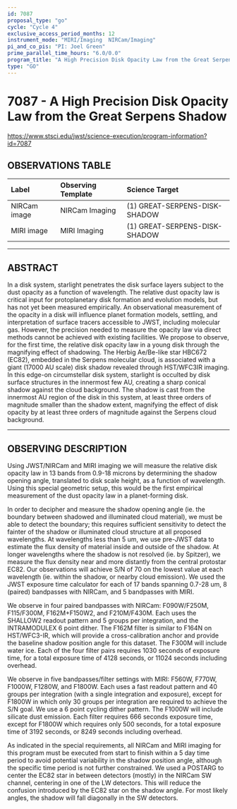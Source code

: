 ```yaml
---
id: 7087
proposal_type: "go"
cycle: "Cycle 4"
exclusive_access_period_months: 12
instrument_mode: "MIRI/Imaging  NIRCam/Imaging"
pi_and_co_pis: "PI: Joel Green"
prime_parallel_time_hours: "6.0/0.0"
program_title: "A High Precision Disk Opacity Law from the Great Serpens Shadow"
type: "GO"
---
```

# 7087 - A High Precision Disk Opacity Law from the Great Serpens Shadow
https://www.stsci.edu/jwst/science-execution/program-information?id=7087
## OBSERVATIONS TABLE
| Label          | Observing Template | Science Target                       |
| :------------- | :----------------- | :----------------------------------- |
| NIRCam image   | NIRCam Imaging     | (1) GREAT-SERPENS-DISK-SHADOW      |
| MIRI image     | MIRI Imaging       | (1) GREAT-SERPENS-DISK-SHADOW      |

---

## ABSTRACT

In a disk system, starlight penetrates the disk surface layers subject to the dust opacity as a function of wavelength. The relative dust opacity law is critical input for protoplanetary disk formation and evolution models, but has not yet been measured empirically. An observational measurement of the opacity in a disk will influence planet formation models, settling, and interpretation of surface tracers accessible to JWST, including molecular gas. However, the precision needed to measure the opacity law via direct methods cannot be achieved with existing facilities. We propose to observe, for the first time, the relative disk opacity law in a young disk through the magnifying effect of shadowing. The Herbig Ae/Be-like star HBC672 (EC82), embedded in the Serpens molecular cloud, is associated with a giant (17000 AU scale) disk shadow revealed through HST/WFC3IR imaging. In this edge-on circumstellar disk system, starlight is occulted by disk surface structures in the innermost few AU, creating a sharp conical shadow against the cloud background. The shadow is cast from the innermost AU region of the disk in this system, at least three orders of magnitude smaller than the shadow extent, magnifying the effect of disk opacity by at least three orders of magnitude against the Serpens cloud background.

---

## OBSERVING DESCRIPTION

Using JWST/NIRCam and MIRI imaging we will measure the relative disk opacity law in 13 bands from 0.9-18 microns by determining the shadow opening angle, translated to disk scale height, as a function of wavelength. Using this special geometric setup, this would be the first empirical measurement of the dust opacity law in a planet-forming disk.

In order to decipher and measure the shadow opening angle (ie. the boundary between shadowed and illuminated cloud material), we must be able to detect the boundary; this requires sufficient sensitivity to detect the fainter of the shadow or illuminated cloud structure at all proposed wavelengths. At wavelengths less than 5 um, we use pre-JWST data to estimate the flux density of material inside and outside of the shadow. At longer wavelengths where the shadow is not resolved (ie. by Spitzer), we measure the flux density near and more distantly from the central protostar EC82. Our observations will achieve S/N of 70 on the lowest value at each wavelength (ie. within the shadow, or nearby cloud emission). We used the JWST exposure time calculator for each of 17 bands spanning 0.7-28 um, 8 (paired) bandpasses with NIRCam, and 5 bandpasses with MIRI.

We observe in four paired bandpasses with NIRCam: F090W/F250M, F115/F300M, F162M+F150W2, and F210M/F430M. Each uses the SHALLOW2 readout pattern and 5 groups per integration, and the INTRAMODULEX 6 point dither. The F162M filter is similar to F164N on HST/WFC3-IR, which will provide a cross-calibration anchor and provide the baseline shadow position angle for this dataset. The F300M will include water ice. Each of the four filter pairs requires 1030 seconds of exposure time, for a total exposure time of 4128 seconds, or 11024 seconds including overhead.

We observe in five bandpasses/filter settings with MIRI: F560W, F770W, F1000W, F1280W, and F1800W. Each uses a fast readout pattern and 40 groups per integration (with a single integration and exposure), except for F1800W in which only 30 groups per integration are required to achieve the S/N goal. We use a 6 point cycling dither pattern. The F1000W will include silicate dust emission. Each filter requires 666 seconds exposure time, except for F1800W which requires only 500 seconds, for a total exposure time of 3192 seconds, or 8249 seconds including overhead.

As indicated in the special requirements, all NIRCam and MIRI imaging for this program must be executed from start to finish within a 5 day time period to avoid potential variability in the shadow position angle, although the specific time period is not further constrained. We used a POSTARG to center the EC82 star in between detectors (mostly) in the NIRCam SW channel, centering in one of the LW detectors. This will reduce the confusion introduced by the EC82 star on the shadow angle. For most likely angles, the shadow will fall diagonally in the SW detectors.